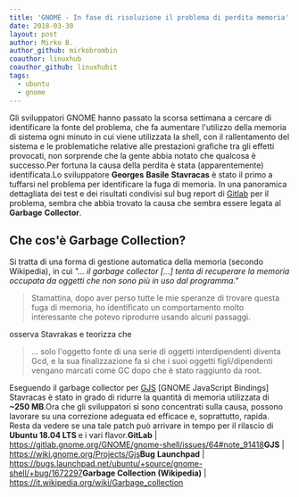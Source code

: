 ```yaml
---
title: 'GNOME - In fase di risoluzione il problema di perdita memoria'
date: 2018-03-30
layout: post
author: Mirko B.
author_github: mirkobrombin
coauthor: linuxhub
coauthor_github: linuxhubit
tags:
  - ubuntu  
  - gnome
---
```

Gli sviluppatori GNOME hanno passato la scorsa settimana a cercare di identificare la fonte del problema, che fa aumentare l'utilizzo della memoria di sistema ogni minuto in cui viene utilizzata la shell, con il rallentamento del sistema e le problematiche relative alle prestazioni grafiche tra gli effetti provocati, non sorprende che la gente abbia notato che qualcosa è successo.Per fortuna la causa della perdita è stata (apparentemente) identificata.Lo sviluppatore <strong>Georges</strong> <strong>Basile</strong> <strong>Stavracas</strong> è stato il primo a tuffarsi nel problema per identificare la fuga di memoria. In una panoramica dettagliata dei test e dei risultati condivisi sul bug report di <a href="https://gitlab.gnome.org/GNOME/gnome-shell/issues/64#note_91418">Gitlab</a> per il problema, sembra che abbia trovato la causa che sembra essere legata al <strong>Garbage</strong> <strong>Collector</strong>.<h2>Che cos'è Garbage Collection?</h2>Si tratta di una forma di gestione automatica della memoria (secondo Wikipedia), in cui <em>"... il garbage collector [...] tenta di recuperare la memoria occupata da oggetti che non sono più in uso dal programma."</em><blockquote>Stamattina, dopo aver perso tutte le mie speranze di trovare questa fuga di memoria, ho identificato un comportamento molto interessante che potevo riprodurre usando alcuni passaggi.</blockquote>osserva Stavrakas e teorizza che<blockquote>... solo l'oggetto fonte di una serie di oggetti interdipendenti diventa Gcd, e la sua finalizzazione fa sì che i suoi oggetti figli/dipendenti vengano marcati come GC dopo che è stato raggiunto da root.</blockquote>Eseguendo il garbage collector per <a href="https://wiki.gnome.org/Projects/Gjs">GJS</a> [GNOME JavaScript Bindings] Stavracas è stato in grado di ridurre la quantità di memoria utilizzata di <strong>~250 MB</strong>.Ora che gli sviluppatori si sono concentrati sulla causa, possono lavorare su una correzione adeguata ed efficace e, soprattutto, rapida. Resta da vedere se una tale patch può arrivare in tempo per il rilascio di <strong>Ubuntu 18.04 LTS </strong>e i vari flavor.<strong>GitLab</strong> | <a href="https://gitlab.gnome.org/GNOME/gnome-shell/issues/64#note_91418">https://gitlab.gnome.org/GNOME/gnome-shell/issues/64#note_91418</a><strong>GJS</strong> | <a href="https://wiki.gnome.org/Projects/Gjs">https://wiki.gnome.org/Projects/Gjs</a><strong>Bug</strong> <strong>Launchpad</strong> | <a href="https://bugs.launchpad.net/ubuntu/+source/gnome-shell/+bug/1672297">https://bugs.launchpad.net/ubuntu/+source/gnome-shell/+bug/1672297</a><strong>Garbage Collection (Wikipedia)</strong> | <a href="https://it.wikipedia.org/wiki/Garbage_collection">https://it.wikipedia.org/wiki/Garbage_collection</a>